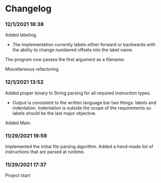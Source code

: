 # Changelog

### 12/1/2021 18:38

Added labeling.

* The implementation currently labels either forward or backwards with the ability to change numbered offsets into the
  label name.

The program now passes the first argument as a filename.

Miscellaneous refactoring.

### 12/1/2021 13:52

Added proper binary to String parsing for all required instruction types.

* Output is consistent to the written language bar two things: labels and indentation. Indentation is outside the scope
  of the requirements so labels should be the last major objective.

Added Main.

### 11/29/2021 19:59

Implemented the initial file parsing algorithm. Added a hand-made list of instructions that are parsed at runtime.

### 11/29/2021 17:37

Project start